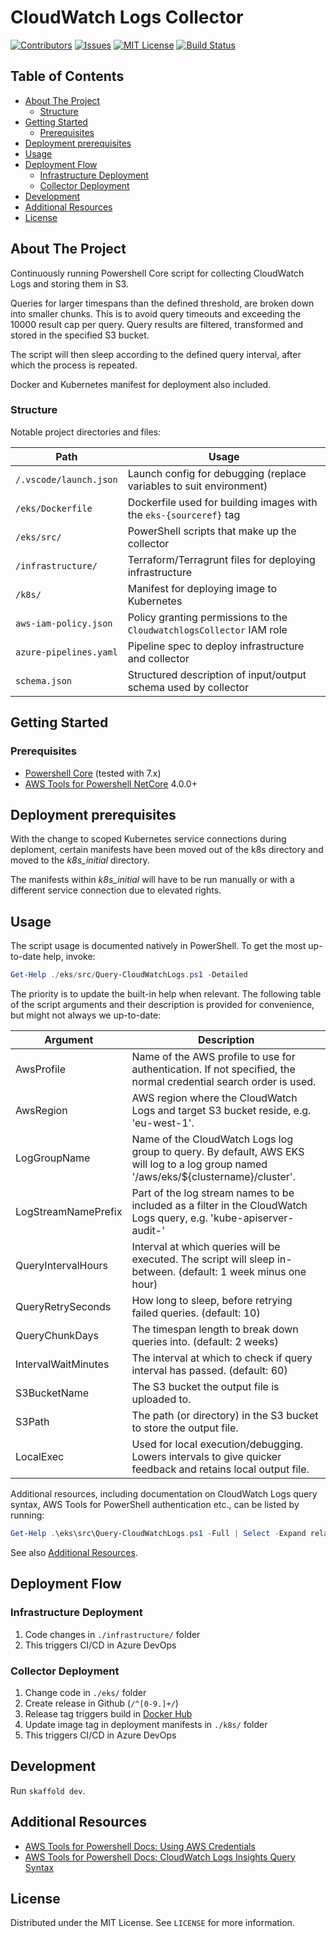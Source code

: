 <!-- omit in toc -->
# CloudWatch Logs Collector

[![Contributors][contributors-shield]][contributors-url]
[![Issues][issues-shield]][issues-url]
[![MIT License][license-shield]][license-url]
[![Build Status](https://dev.azure.com/dfds/YourAzureDevOpsProject/_apis/build/status/Name-Of-CI-Pipeline?branchName=master)](https://dev.azure.com/dfds/YourAzureDevOpsProject/_build/latest?definitionId=1378&branchName=master)

<!-- TABLE OF CONTENTS -->
<!-- omit in toc -->
## Table of Contents

- [About The Project](#about-the-project)
  - [Structure](#structure)
- [Getting Started](#getting-started)
  - [Prerequisites](#prerequisites)
- [Deployment prerequisites](#deployment-prerequisites)
- [Usage](#usage)
- [Deployment Flow](#deployment-flow)
  - [Infrastructure Deployment](#infrastructure-deployment)
  - [Collector Deployment](#collector-deployment)
- [Development](#development)
- [Additional Resources](#additional-resources)
- [License](#license)

<!-- ABOUT THE PROJECT -->
## About The Project

Continuously running Powershell Core script for collecting CloudWatch Logs and storing them in S3.

Queries for larger timespans than the defined threshold, are broken down into smaller chunks. This is to avoid query timeouts and exceeding the 10000 result cap per query. Query results are filtered, transformed and stored in the specified S3 bucket.

The script will then sleep according to the defined query interval, after which the process is repeated.

Docker and Kubernetes manifest for deployment also included.

### Structure

Notable project directories and files:

| Path                   | Usage                                                                 |
| ---------------------- | --------------------------------------------------------------------- |
| `/.vscode/launch.json` | Launch config for debugging (replace variables to suit environment)   |
| `/eks/Dockerfile`      | Dockerfile used for building images with the `eks-{sourceref}` tag    |
| `/eks/src/`            | PowerShell scripts that make up the collector                         |
| `/infrastructure/`     | Terraform/Terragrunt files for deploying infrastructure               |
| `/k8s/`                | Manifest for deploying image to Kubernetes                            |
| `aws-iam-policy.json`  | Policy granting permissions to the `CloudwatchlogsCollector` IAM role |
| `azure-pipelines.yaml` | Pipeline spec to deploy infrastructure and collector                  |
| `schema.json`          | Structured description of input/output schema used by collector       |

<!-- GETTING STARTED -->
## Getting Started

### Prerequisites

- [Powershell Core][powershell-core] (tested with 7.x)
- [AWS Tools for Powershell NetCore][aws-powershell] 4.0.0+

## Deployment prerequisites

With the change to scoped Kubernetes service connections during deploment, certain manifests have been moved out of the k8s directory and moved to the *k8s_initial* directory.

The manifests within *k8s_initial* will have to be run manually or with a different service connection due to elevated rights.

<!-- USAGE EXAMPLES -->
## Usage

The script usage is documented natively in PowerShell. To get the most up-to-date help, invoke:

```powershell
Get-Help ./eks/src/Query-CloudWatchLogs.ps1 -Detailed
```

The priority is to update the built-in help when relevant. The following table of the script arguments and their description is provided for convenience, but might not always we up-to-date:

| Argument            | Description                                                                                                                          |
| ------------------- | ------------------------------------------------------------------------------------------------------------------------------------ |
| AwsProfile          | Name of the AWS profile to use for authentication. If not specified, the normal credential search order is used.                     |
| AwsRegion           | AWS region where the CloudWatch Logs and target S3 bucket reside, e.g. 'eu-west-1'.                                                  |
| LogGroupName        | Name of the CloudWatch Logs log group to query. By default, AWS EKS will log to a log group named '/aws/eks/${clustername}/cluster'. |
| LogStreamNamePrefix | Part of the log stream names to be included as a filter in the CloudWatch Logs query, e.g. 'kube-apiserver-audit-'                   |
| QueryIntervalHours  | Interval at which queries will be executed. The script will sleep in-between. (default: 1 week minus one hour)                       |
| QueryRetrySeconds   | How long to sleep, before retrying failed queries. (default: 10)                                                                     |
| QueryChunkDays      | The timespan length to break down queries into. (default: 2 weeks)                                                                   |
| IntervalWaitMinutes | The interval at which to check if query interval has passed. (default: 60)                                                           |
| S3BucketName        | The S3 bucket the output file is uploaded to.                                                                                        |
| S3Path              | The path (or directory) in the S3 bucket to store the output file.                                                                   |
| LocalExec           | Used for local execution/debugging. Lowers intervals to give quicker feedback and retains local output file.                         |

Additional resources, including documentation on CloudWatch Logs query syntax, AWS Tools for PowerShell authentication etc., can be listed by running:

```powershell
Get-Help .\eks\src\Query-CloudWatchLogs.ps1 -Full | Select -Expand relatedLinks
```

See also [Additional Resources](#additional-resources).

## Deployment Flow

### Infrastructure Deployment

1. Code changes in `./infrastructure/` folder
2. This triggers CI/CD in Azure DevOps

### Collector Deployment

1. Change code in `./eks/` folder
2. Create release in Github (`/^[0-9.]+/`)
3. Release tag triggers build in [Docker Hub][docker-tags]
4. Update image tag in deployment manifests in `./k8s/` folder
5. This triggers CI/CD in Azure DevOps

## Development

Run `skaffold dev`.

## Additional Resources

- [AWS Tools for Powershell Docs: Using AWS Credentials][aws-docs-credentials]
- [AWS Tools for Powershell Docs: CloudWatch Logs Insights Query Syntax][aws-docs-cwl-query]

<!-- LICENSE -->
## License

Distributed under the MIT License. See `LICENSE` for more information.

<!-- MARKDOWN LINKS & IMAGES -->
<!-- https://www.markdownguide.org/basic-syntax/#reference-style-links -->
[contributors-shield]: https://img.shields.io/github/contributors/dfds/cloudwatchlogs-collector?style=plastic
[contributors-url]: https://github.com/dfds/cloudwatchlogs-collector/graphs/contributors
[issues-shield]: https://img.shields.io/github/issues/dfds/cloudwatchlogs-collector?style=plastic
[issues-url]: https://github.com/dfds/cloudwatchlogs-collector/issues
[license-shield]: https://img.shields.io/github/license/dfds/cloudwachlogs-collector?style=plastic
[license-url]: https://github.com/dfds/cloudwatchlogs-collector/blob/master/LICENSE
[powershell-core]: https://github.com/PowerShell/PowerShell/releases
[aws-powershell]: https://docs.aws.amazon.com/powershell/latest/userguide/pstools-getting-set-up.html
[docker-tags]: https://hub.docker.com/r/dfdsdk/cloudwatchlogs-collector/tags
[aws-docs-credentials]: https://docs.aws.amazon.com/powershell/latest/userguide/specifying-your-aws-credentials.html
[aws-docs-cwl-query]: https://docs.aws.amazon.com/AmazonCloudWatch/latest/logs/CWL_QuerySyntax.html
